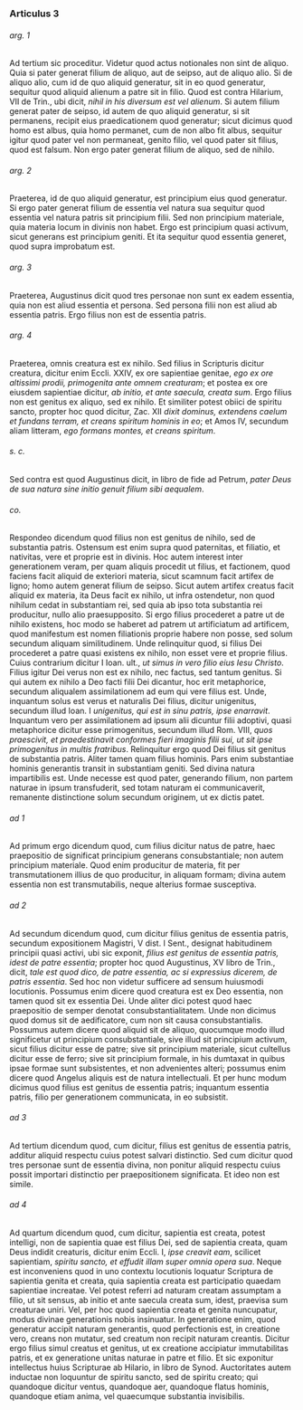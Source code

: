 ### Articulus 3

###### arg. 1
Ad tertium sic proceditur. Videtur quod actus notionales non sint de aliquo. Quia si pater generat filium de aliquo, aut de seipso, aut de aliquo alio. Si de aliquo alio, cum id de quo aliquid generatur, sit in eo quod generatur, sequitur quod aliquid alienum a patre sit in filio. Quod est contra Hilarium, VII de Trin., ubi dicit, *nihil in his diversum est vel alienum*. Si autem filium generat pater de seipso, id autem de quo aliquid generatur, si sit permanens, recipit eius praedicationem quod generatur; sicut dicimus quod homo est albus, quia homo permanet, cum de non albo fit albus, sequitur igitur quod pater vel non permaneat, genito filio, vel quod pater sit filius, quod est falsum. Non ergo pater generat filium de aliquo, sed de nihilo.

###### arg. 2
Praeterea, id de quo aliquid generatur, est principium eius quod generatur. Si ergo pater generat filium de essentia vel natura sua sequitur quod essentia vel natura patris sit principium filii. Sed non principium materiale, quia materia locum in divinis non habet. Ergo est principium quasi activum, sicut generans est principium geniti. Et ita sequitur quod essentia generet, quod supra improbatum est.

###### arg. 3
Praeterea, Augustinus dicit quod tres personae non sunt ex eadem essentia, quia non est aliud essentia et persona. Sed persona filii non est aliud ab essentia patris. Ergo filius non est de essentia patris.

###### arg. 4
Praeterea, omnis creatura est ex nihilo. Sed filius in Scripturis dicitur creatura, dicitur enim Eccli. XXIV, ex ore sapientiae genitae, *ego ex ore altissimi prodii, primogenita ante omnem creaturam*; et postea ex ore eiusdem sapientiae dicitur, *ab initio, et ante saecula, creata sum*. Ergo filius non est genitus ex aliquo, sed ex nihilo. Et similiter potest obiici de spiritu sancto, propter hoc quod dicitur, Zac. XII *dixit dominus, extendens caelum et fundans terram, et creans spiritum hominis in eo*; et Amos IV, secundum aliam litteram, *ego formans montes, et creans spiritum*.

###### s. c.
Sed contra est quod Augustinus dicit, in libro de fide ad Petrum, *pater Deus de sua natura sine initio genuit filium sibi aequalem*.

###### co.
Respondeo dicendum quod filius non est genitus de nihilo, sed de substantia patris. Ostensum est enim supra quod paternitas, et filiatio, et nativitas, vere et proprie est in divinis. Hoc autem interest inter generationem veram, per quam aliquis procedit ut filius, et factionem, quod faciens facit aliquid de exteriori materia, sicut scamnum facit artifex de ligno; homo autem generat filium de seipso. Sicut autem artifex creatus facit aliquid ex materia, ita Deus facit ex nihilo, ut infra ostendetur, non quod nihilum cedat in substantiam rei, sed quia ab ipso tota substantia rei producitur, nullo alio praesupposito. Si ergo filius procederet a patre ut de nihilo existens, hoc modo se haberet ad patrem ut artificiatum ad artificem, quod manifestum est nomen filiationis proprie habere non posse, sed solum secundum aliquam similitudinem. Unde relinquitur quod, si filius Dei procederet a patre quasi existens ex nihilo, non esset vere et proprie filius. Cuius contrarium dicitur I Ioan. ult., *ut simus in vero filio eius Iesu Christo*. Filius igitur Dei verus non est ex nihilo, nec factus, sed tantum genitus. Si qui autem ex nihilo a Deo facti filii Dei dicantur, hoc erit metaphorice, secundum aliqualem assimilationem ad eum qui vere filius est. Unde, inquantum solus est verus et naturalis Dei filius, dicitur unigenitus, secundum illud Ioan. I *unigenitus, qui est in sinu patris, ipse enarravit*. Inquantum vero per assimilationem ad ipsum alii dicuntur filii adoptivi, quasi metaphorice dicitur esse primogenitus, secundum illud Rom. VIII, *quos praescivit, et praedestinavit conformes fieri imaginis filii sui, ut sit ipse primogenitus in multis fratribus*. Relinquitur ergo quod Dei filius sit genitus de substantia patris. Aliter tamen quam filius hominis. Pars enim substantiae hominis generantis transit in substantiam geniti. Sed divina natura impartibilis est. Unde necesse est quod pater, generando filium, non partem naturae in ipsum transfuderit, sed totam naturam ei communicaverit, remanente distinctione solum secundum originem, ut ex dictis patet.

###### ad 1
Ad primum ergo dicendum quod, cum filius dicitur natus de patre, haec praepositio de significat principium generans consubstantiale; non autem principium materiale. Quod enim producitur de materia, fit per transmutationem illius de quo producitur, in aliquam formam; divina autem essentia non est transmutabilis, neque alterius formae susceptiva.

###### ad 2
Ad secundum dicendum quod, cum dicitur filius genitus de essentia patris, secundum expositionem Magistri, V dist. I Sent., designat habitudinem principii quasi activi, ubi sic exponit, *filius est genitus de essentia patris, idest de patre essentia*; propter hoc quod Augustinus, XV libro de Trin., dicit, *tale est quod dico, de patre essentia, ac si expressius dicerem, de patris essentia*. Sed hoc non videtur sufficere ad sensum huiusmodi locutionis. Possumus enim dicere quod creatura est ex Deo essentia, non tamen quod sit ex essentia Dei. Unde aliter dici potest quod haec praepositio de semper denotat consubstantialitatem. Unde non dicimus quod domus sit de aedificatore, cum non sit causa consubstantialis. Possumus autem dicere quod aliquid sit de aliquo, quocumque modo illud significetur ut principium consubstantiale, sive illud sit principium activum, sicut filius dicitur esse de patre; sive sit principium materiale, sicut cultellus dicitur esse de ferro; sive sit principium formale, in his dumtaxat in quibus ipsae formae sunt subsistentes, et non advenientes alteri; possumus enim dicere quod Angelus aliquis est de natura intellectuali. Et per hunc modum dicimus quod filius est genitus de essentia patris; inquantum essentia patris, filio per generationem communicata, in eo subsistit.

###### ad 3
Ad tertium dicendum quod, cum dicitur, filius est genitus de essentia patris, additur aliquid respectu cuius potest salvari distinctio. Sed cum dicitur quod tres personae sunt de essentia divina, non ponitur aliquid respectu cuius possit importari distinctio per praepositionem significata. Et ideo non est simile.

###### ad 4
Ad quartum dicendum quod, cum dicitur, sapientia est creata, potest intelligi, non de sapientia quae est filius Dei, sed de sapientia creata, quam Deus indidit creaturis, dicitur enim Eccli. I, *ipse creavit eam*, scilicet sapientiam, *spiritu sancto, et effudit illam super omnia opera sua*. Neque est inconveniens quod in uno contextu locutionis loquatur Scriptura de sapientia genita et creata, quia sapientia creata est participatio quaedam sapientiae increatae. Vel potest referri ad naturam creatam assumptam a filio, ut sit sensus, ab initio et ante saecula creata sum, idest, praevisa sum creaturae uniri. Vel, per hoc quod sapientia creata et genita nuncupatur, modus divinae generationis nobis insinuatur. In generatione enim, quod generatur accipit naturam generantis, quod perfectionis est, in creatione vero, creans non mutatur, sed creatum non recipit naturam creantis. Dicitur ergo filius simul creatus et genitus, ut ex creatione accipiatur immutabilitas patris, et ex generatione unitas naturae in patre et filio. Et sic exponitur intellectus huius Scripturae ab Hilario, in libro de Synod. Auctoritates autem inductae non loquuntur de spiritu sancto, sed de spiritu creato; qui quandoque dicitur ventus, quandoque aer, quandoque flatus hominis, quandoque etiam anima, vel quaecumque substantia invisibilis.

